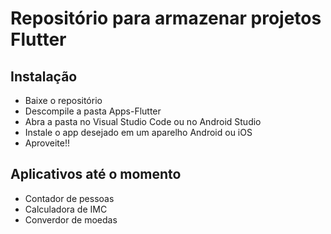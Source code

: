 # Repositório para armazenar projetos Flutter
 
## Instalação
 
* Baixe o repositório
* Descompile a pasta Apps-Flutter
* Abra a pasta no Visual Studio Code ou no Android Studio
* Instale o app desejado em um aparelho Android ou iOS
* Aproveite!!

## Aplicativos até o momento

* Contador de pessoas
* Calculadora de IMC
* Converdor de moedas

